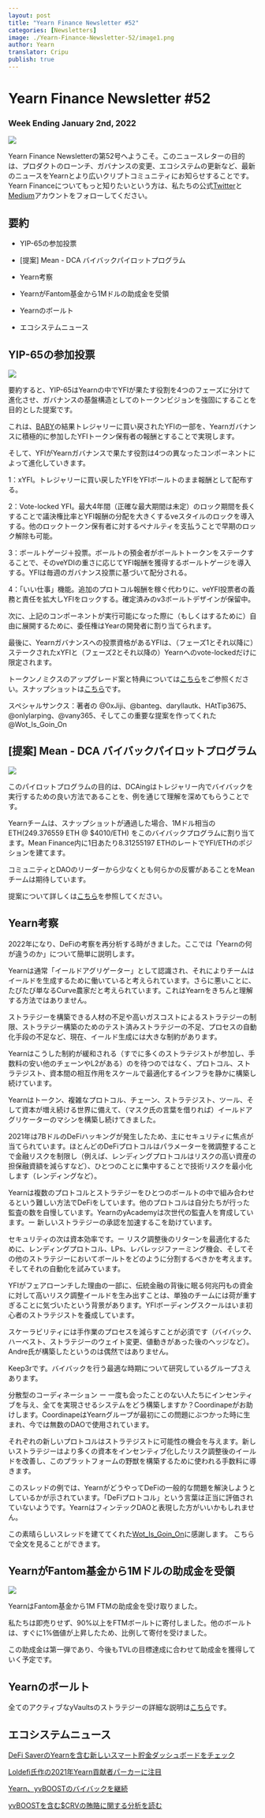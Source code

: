```yaml
---
layout: post
title: "Yearn Finance Newsletter #52"
categories: [Newsletters]
image: ./Yearn-Finance-Newsletter-52/image1.png
author: Yearn
translator: Cripu
publish: true
---
```


# Yearn Finance Newsletter #52

### Week Ending January 2nd, 2022

![](image1.png)

Yearn Finance Newsletterの第52号へようこそ。このニュースレターの目的は、プロダクトのローンチ、ガバナンスの変更、エコシステムの更新など、最新のニュースをYearnとより広いクリプトコミュニティにお知らせすることです。Yearn Financeについてもっと知りたいという方は、私たちの公式[Twitter](https://twitter.com/iearnfinance)と[Medium](https://medium.com/iearn)アカウントをフォローしてください。

## 要約

- YIP-65の参加投票

- [提案] Mean - DCA バイバックパイロットプログラム

- Yearn考察

- YearnがFantom基金から1Mドルの助成金を受領

- Yearnのボールト

- エコシステムニュース

## YIP-65の参加投票

![](image2.png)

要約すると、YIP-65はYearnの中でYFIが果たす役割を4つのフェーズに分けて進化させ、ガバナンスの基盤構造としてのトークンビジョンを強固にすることを目的とした提案です。

これは、[BABY](https://yips.yearn.finance/YIPS/yip-56)の結果トレジャリーに買い戻されたYFIの一部を、Yearnガバナンスに積極的に参加したYFIトークン保有者の報酬とすることで実現します。

そして、YFIがYearnガバナンスで果たす役割は4つの異なったコンポーネントによって進化していきます。

1：xYFI。トレジャリーに買い戻したYFIをYFIボールトのまま報酬として配布する。

2：Vote-locked YFI。最大4年間（正確な最大期間は未定）のロック期間を長くすることで議決権比率とYFI報酬の分配を大きくするveスタイルのロックを導入する。他のロックトークン保有者に対するペナルティを支払うことで早期のロック解除も可能。

3：ボールトゲージ＋投票。ボールトの預金者がボールトトークンをステークすることで、そのveYDIの重さに応じてYFI報酬を獲得するボールトゲージを導入する。YFIは毎週のガバナンス投票に基づいて配分される。

4：「いい仕事」機能。追加のプロトコル報酬を稼ぐ代わりに、veYFI投票者の義務と責任を拡大しYFIをロックする。確定済みのv3ボールトデザインが保留中。

次に、上記のコンポーネントが実行可能になった際に（もしくはするために）自由に展開するために、委任権はYearの開発者に割り当てられます。

最後に、Yearnガバナンスへの投票資格があるYFIは、（フェーズ1とそれ以降に）ステークされたxYFIと（フェーズ2とそれ以降の）Yearnへのvote-lockedだけに限定されます。

トークンノミクスのアップグレード案と特典については[こちら](https://gov.yearn.finance/t/yip-65-evolving-yfi-tokenomics/11994)をご参照ください。スナップショットは[こちら](https://snapshot.org/#/ybaby.eth/proposal/0x8f7417fa5565d9f46e16618503e8808c36d51b2a9e8217a68c632d7c090d69d9)です。

スペシャルサンクス：著者の @0xJiji、@banteg、daryllautk、HAtTip3675、@onlylarping、@vany365、そしてこの重要な提案を作ってくれた @Wot_Is_Goin_On

## [提案] Mean - DCA バイバックパイロットプログラム

![](image3.png)

このパイロットプログラムの目的は、DCAingはトレジャリー内でバイバックを実行するための良い方法であることを、例を通じて理解を深めてもらうことです。

Yearnチームは、スナップショットが通過した場合、1Mドル相当のETH(249.376559 ETH @ $4010/ETH) をこのバイバックプログラムに割り当てます。Mean Finance内に1日あたり8.31255197 ETHのレートでYFI/ETHのポジションを建てます。

コミュニティとDAOのリーダーから少なくとも何らかの反響があることをMeanチームは期待しています。

提案について詳しくは[こちら](https://gov.yearn.finance/t/proposal-mean-dca-buyback-pilot-program/12065)を参照してください。

## Yearn考察

2022年になり、DeFiの考察を再分析する時がきました。ここでは「Yearnの何が違うのか」について簡単に説明します。

Yearnは通常「イールドアグリゲーター」として認識され、それによりチームはイールドを生成するために働いていると考えられています。さらに悪いことに、たびたび単なるCurve農家だと考えられています。これはYearnをきちんと理解する方法ではありません。

ストラテジーを構築できる人材の不足や高いガスコストによるストラテジーの制限、ストラテジー構築のためのテスト済みストラテジーの不足、プロセスの自動化手段の不足など、現在、イールド生成には大きな制約があります。

Yearnはこうした制約が緩和される（すでに多くのストラテジストが参加し、手数料の安い他のチェーンやL2がある）のを待つのではなく、プロトコル、ストラテジスト、資本間の相互作用をスケールで最適化するインフラを静かに構築し続けています。

Yearnはトークン、複雑なプロトコル、チェーン、ストラテジスト、ツール、そして資本が増え続ける世界に備えて、（マスク氏の言葉を借りれば）イールドアグリケーターのマシンを構築し続けてきました。

2021年は7BドルのDeFiハッキングが発生したため、主にセキュリティに焦点が当てられています。ほとんどのDeFiプロトコルはパラメーターを微調整することで金融リスクを制限し（例えば、レンディングプロトコルはリスクの高い資産の担保融資額を減らすなど）、ひとつのことに集中することで技術リスクを最小化します（レンディングなど）。

Yearnは複数のプロトコルとストラテジーをひとつのボールトの中で組み合わせるという難しい方法でDeFiをしています。他のプロトコルは自分たちが行った監査の数を自慢しています。YearnのyAcademyは次世代の監査人を育成しています。ー 新しいストラテジーの承認を加速するこを助けています。

セキュリティの次は資本効率です。ー リスク調整後のリターンを最適化するために、レンディングプロトコル、LPs、レバレッジファーミング機会、そしてその他のストラテジーにおいてボールトをどのように分割するべきかを考えます。そしてそれの自動化を試みています。

YFIがフェアローンチした理由の一部に、伝統金融の背後に眠る何兆円もの資金に対して高いリスク調整イールドを生み出すことは、単独のチームには荷が重すぎることに気づいたという背景があります。YFIボーディングスクールはいま初心者のストラテジストを養成しています。

スケーラビリティには手作業のプロセスを減らすことが必須です（バイバック、ハーベスト、ストラテジーのウェイト変更、値動きがあった後のヘッジなど）。Andre氏が構築したというのは偶然ではありません。

Keep3rです。バイバックを行う最適な時期について研究しているグループさえあります。

分散型のコーディネーション ー 一度も会ったことのない人たちにインセンティブを与え、全てを実現させるシステムをどう構築しますか？Coordinapeがお助けします。CoordinapeはYearnグループが最初にこの問題にぶつかった時に生まれ、今では無数のDAOで使用されています。

それぞれの新しいプロトコルはストラテジストに可能性の機会を与えます。新しいストラテジーはより多くの資本をインセンティブ化したリスク調整後のイールドを改善し、このプラットフォームの野獣を構築するために使われる手数料に導きます。

このスレッドの例では、YearnがどうやってDeFiの一般的な問題を解決しようとしているかが示されています。「DeFiプロトコル」という言葉は正当に評価されていないようです。YearnはフィンテックDAOと表現した方がいいかもしれません。

この素晴らしいスレッドを建ててくれた[Wot_Is_Goin_On](https://twitter.com/Wot_Is_Goin_On/status/1477277152336916484)に感謝します。
こちらで全文を見ることができます。

## YearnがFantom基金から1Mドルの助成金を受領

![](image4.png)

YearnはFantom基金から1M FTMの助成金を受け取りました。

私たちは即売りせず、90%以上をFTMボールトに寄付しました。他のボールトは、すぐに1%価値が上昇したため、比例して寄付を受けました。

この助成金は第一弾であり、今後もTVLの目標達成に合わせて助成金を獲得していく予定です。

## Yearnのボールト

全てのアクティブなyVaultsのストラテジーの詳細な説明は[こちら](https://medium.com/yearn-state-of-the-vaults/the-vaults-at-yearn-9237905ffed3)です。

## エコシステムニュース

[DeFi SaverのYearnを含む新しいスマート貯金ダッシュボードをチェック](https://twitter.com/DeFiSaver/status/1476614075815809028?s=20)

[Loldefi氏作の2021年Yearn貢献者パーカーに注目](https://twitter.com/loldefi/status/1477062572595884032)

[Yearn、yvBOOSTのバイバックを継続](https://twitter.com/wavey0x/status/1474946151006842884)

[yvBOOSTを含む$CRVの賄賂に関する分析を読む](https://twitter.com/0xSEM/status/1475284063204388867)
